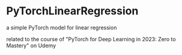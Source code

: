 # PyTorchLinearRegression
a simple PyTorch model for linear regression


related to the course of "PyTorch for Deep Learning in 2023: Zero to Mastery" on Udemy
